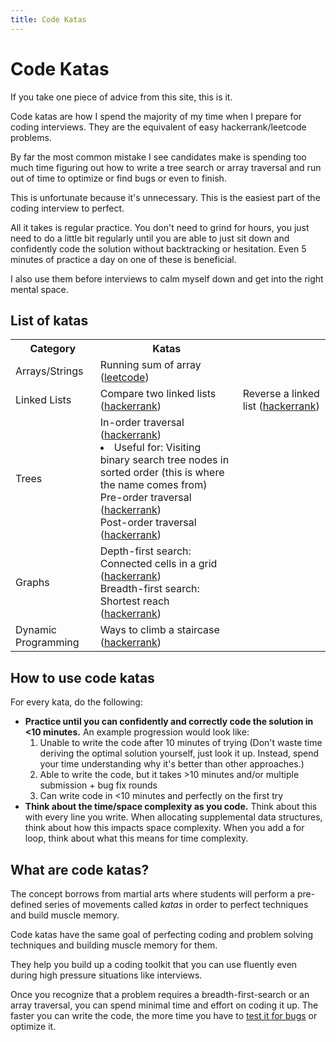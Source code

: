 ```yaml
---
title: Code Katas
--- 
```

 
# Code Katas

If you take one piece of advice from this site, this is it.

Code katas are how I spend the majority of my time when I prepare for coding interviews. They are the equivalent of easy hackerrank/leetcode problems.

By far the most common mistake I see candidates make is spending too much time figuring out how to write a tree search or array traversal and run out of time to optimize or find bugs or even to finish. 

This is unfortunate because it's unnecessary. This is the easiest part of the coding interview to perfect.

All it takes is regular practice. You don't need to grind for hours, you just need to do a little bit regularly until you are able to just sit down and confidently code the solution without backtracking or hesitation. Even 5 minutes of practice a day on one of these is beneficial. 

I also use them before interviews to calm myself down and get into the right mental space.

## List of katas

<table>
 <tr>
  <th>Category</th><th>Katas</th>
 </tr>
 <tr>
  <td>Arrays/Strings</td>
  <td>Running sum of array (<a href="https://leetcode.com/problems/running-sum-of-1d-array/">leetcode</a>)</td>
 </tr>
 <tr>
  <td>Linked Lists</td>
  <td>Compare two linked lists (<a href="https://www.hackerrank.com/challenges/compare-two-linked-lists/problem">hackerrank</a>)</td>
  <td>Reverse a linked list (<a href="https://www.hackerrank.com/challenges/reverse-a-linked-list/problem">hackerrank</a>)</td>
 </tr>
 <tr>
  <td>Trees</td>
  <td>
   In-order traversal (<a href="https://www.hackerrank.com/challenges/tree-inorder-traversal/problem">hackerrank</a>)<br>
   <li>Useful for: Visiting binary search tree nodes in sorted order (this is where the name comes from)<br>
   Pre-order traversal (<a href="https://www.hackerrank.com/challenges/tree-preorder-traversal/problem">hackerrank</a>)<br>
   Post-order traversal (<a href="https://www.hackerrank.com/challenges/tree-postorder-traversal/problem">hackerrank</a>)<br>
  </td>
 </tr>
 <tr>
  <td>Graphs</td>
  <td>
   Depth-first search: Connected cells in a grid (<a href="https://www.hackerrank.com/challenges/ctci-connected-cell-in-a-grid/problem">hackerrank</a>)
   <br>Breadth-first search: Shortest reach (<a href="https://www.hackerrank.com/challenges/bfsshortreach/problem">hackerrank</a>)</td>
 </tr>
 <tr>
  <td>Dynamic Programming</td>
  <td>Ways to climb a staircase (<a href="https://www.hackerrank.com/challenges/ctci-recursive-staircase/problem">hackerrank</a>)</td>
 </tr>
</table>

## How to use code katas

For every kata, do the following:
* **Practice until you can confidently and correctly code the solution in <10 minutes.** An example progression would look like:
    1. Unable to write the code after 10 minutes of trying (Don't waste time deriving the optimal solution yourself, just look it up. Instead, spend your time understanding why it's better than other approaches.)
    2. Able to write the code, but it takes >10 minutes and/or multiple submission + bug fix rounds
    3. Can write code in <10 minutes and perfectly on the first try
* **Think about the time/space complexity as you code.** Think about this with every line you write. When allocating supplemental data structures, think about how this impacts space complexity. When you add a for loop, think about what this means for time complexity.

## What are code katas?

The concept borrows from martial arts where students will perform a pre-defined series of movements called *katas* in order to perfect techniques and build muscle memory. 

Code katas have the same goal of perfecting coding and problem solving techniques and building muscle memory for them.

They help you build up a coding toolkit that you can use fluently even during high pressure situations like interviews.

Once you recognize that a problem requires a breadth-first-search or an array traversal, you can spend minimal time and effort on coding it up. The faster you can write the code, the more time you have to [test it for bugs](https://github.com/hthuman/tech-interview-tips/blob/main/code/testing.md) or optimize it.



